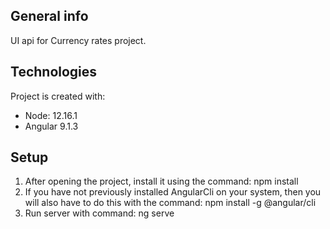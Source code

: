 ## General info
UI api for Currency rates project.

## Technologies
Project is created with:
* Node: 12.16.1
* Angular 9.1.3

## Setup
1. After opening the project, install it using the command: npm install
2. If you have not previously installed AngularCli on your system, then you will also have to do this with the command: npm install -g @angular/cli
3. Run server with command: ng serve
